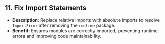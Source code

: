 ## 11. Fix Import Statements
- **Description:** Replace relative imports with absolute imports to resolve `ImportError` after removing the `redline` package.
- **Benefit:** Ensures modules are correctly imported, preventing runtime errors and improving code maintainability.
